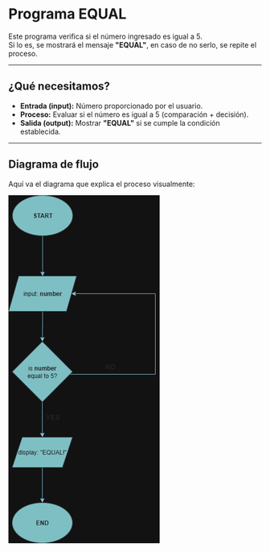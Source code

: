 # Programa EQUAL

Este programa verifica si el número ingresado es igual a 5.  
Si lo es, se mostrará el mensaje **"EQUAL"**, en caso de no serlo, se repite el proceso.

---

## ¿Qué necesitamos?

- **Entrada (input):** Número proporcionado por el usuario.  
- **Proceso:** Evaluar si el número es igual a 5 (comparación + decisión).  
- **Salida (output):** Mostrar **"EQUAL"** si se cumple la condición establecida.

---

## Diagrama de flujo

Aquí va el diagrama que explica el proceso visualmente:

![Diagrama de flujo](images/TIFC1-PF-2-1-1%20Equal.png)
